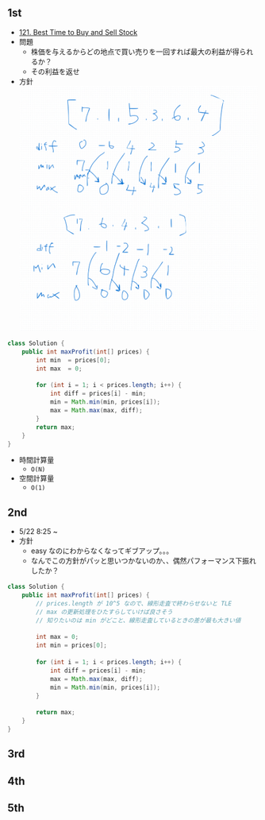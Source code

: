 ## 1st
- [121. Best Time to Buy and Sell Stock](https://leetcode.com/problems/best-time-to-buy-and-sell-stock/description/)
- 問題
  - 株価を与えるからどの地点で買い売りを一回すれば最大の利益が得られるか？
  - その利益を返せ
- 方針 
![img.png](img.png)
```java
class Solution {
    public int maxProfit(int[] prices) {
        int min  = prices[0];
        int max  = 0;

        for (int i = 1; i < prices.length; i++) {
            int diff = prices[i] - min;
            min = Math.min(min, prices[i]);
            max = Math.max(max, diff);
        }
        return max;
    }
}
```
- 時間計算量
  - `O(N)`
- 空間計算量
  - `O(1)`

## 2nd
- 5/22 8:25 ~ 
- 方針
  - easy なのにわからなくなってギブアップ。。。
  - なんでこの方針がパッと思いつかないのか、、偶然パフォーマンス下振れしたか？
```java
class Solution {
    public int maxProfit(int[] prices) {
        // prices.length が 10^5 なので、線形走査で終わらせないと TLE
        // max の更新処理をひたすらしていけば良さそう
        // 知りたいのは min がどこと、線形走査しているときの差が最も大きい値

        int max = 0;
        int min = prices[0];

        for (int i = 1; i < prices.length; i++) {
            int diff = prices[i] - min;
            max = Math.max(max, diff);
            min = Math.min(min, prices[i]);
        }

        return max;
    }
}
```

## 3rd

## 4th

## 5th
